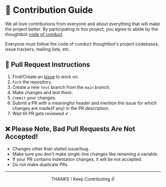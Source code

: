 # 🤝 Contribution Guide

We all love contributions from everyone and about everything that will make the project better. By participating in this project, you agree to abide by the thoughtbot [code of conduct](https://thoughtbot.com/open-source-code-of-conduct).

Everyone must follow the code of conduct thoughtbot's project codebases, issue trackers, mailing lists, etc.

## 🔼 Pull Request Instructions

1. Find/Create an [Issue](https://github.com/yashchaudhari008/Codechef_Cards/issues) to work on.
2. `Fork` the repository.
3. Create a new `test` branch from the `main` branch.
4. Make changes and test them.
5. `Commit` your changes.
6. Submit a PR with a meaningful header and mention the issue for which changes are made(if any) in the PR description.
7. Wait till PR gets reviewed ✔ .

## ❌ Please Note, Bad Pull Requests Are Not Accepted!

- Changes other than stated issue/bug.
- Make sure you don't make single-line changes like renaming a variable.
- If your PR contains indentation changes, it will be not accepted.
- Do not make duplicate PRs.

---

<div align="center">THANKS ! Keep Contributing.✌</div>
